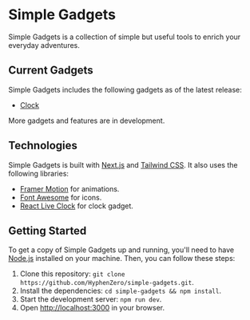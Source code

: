 # Simple Gadgets

Simple Gadgets is a collection of simple but useful tools to enrich your everyday adventures.

## Current Gadgets
Simple Gadgets includes the following gadgets as of the latest release:

- [Clock](simple-gadgets.vercel.app/clock)

More gadgets and features are in development.

## Technologies

Simple Gadgets is built with [Next.js](https://nextjs.org/) and [Tailwind CSS](https://tailwindcss.com/). It also uses the following libraries:

- [Framer Motion](https://www.framer.com/motion/) for animations.
- [Font Awesome](https://fontawesome.com/) for icons.
- [React Live Clock](https://www.npmjs.com/package/react-live-clock) for clock gadget.

## Getting Started

To get a copy of Simple Gadgets up and running, you'll need to have [Node.js](https://nodejs.org/) installed on your machine. Then, you can follow these steps:

1. Clone this repository: `git clone https://github.com/HyphenZero/simple-gadgets.git`.
2. Install the dependencies: `cd simple-gadgets && npm install`.
3. Start the development server: `npm run dev`.
4. Open [http://localhost:3000](http://localhost:3000) in your browser.
